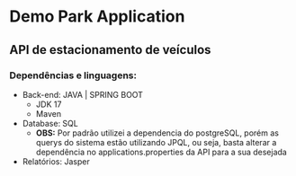 # Demo Park Application

## API de estacionamento de veículos

### Dependências e linguagens:
- Back-end: JAVA | SPRING BOOT
  - JDK 17
  - Maven
- Database: SQL
  - **OBS:** Por padrão utilizei a dependencia do postgreSQL, porém as querys do sistema estão utilizando JPQL, ou seja, basta alterar a dependência no applications.properties da API para a sua desejada
- Relatórios: Jasper

